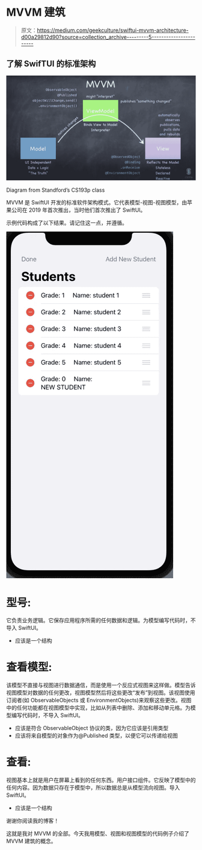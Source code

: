 # MVVM 建筑

> 原文：<https://medium.com/geekculture/swiftui-mvvm-architecture-d00a29812d90?source=collection_archive---------5----------------------->

## 了解 SwifTUI 的标准架构

![](img/89e18e145a1611b6e9c62dcec6203a4a.png)

Diagram from Standford’s CS193p class

MVVM 是 SwiftUI 开发的标准软件架构模式。它代表模型-视图-视图模型，由苹果公司在 2019 年首次推出，当时他们首次推出了 SwiftUI。

示例代码构成了以下结果。请记住这一点，并遵循。

![](img/962ae4204cd7217d666df41f6611ddc8.png)

# 型号:

它负责业务逻辑。它保存应用程序所需的任何数据和逻辑。为模型编写代码时，不导入 SwiftUI。

*   应该是一个结构

# 查看模型:

该模型不直接与视图进行数据通信，而是使用一个反应式视图来这样做。模型告诉视图模型对数据的任何更改，视图模型然后将这些更改“发布”到视图。该视图使用订阅者(如 ObservableObjects 或 EnvironmentObjects)来观察这些更改。视图中的任何功能都在视图模型中实现，比如从列表中删除、添加和移动单元格。为模型编写代码时，不导入 SwiftUI。

*   应该是符合 ObservableObject 协议的类，因为它应该是引用类型
*   应该将来自模型的对象作为@Published 类型，以便它可以传递给视图

# 查看:

视图基本上就是用户在屏幕上看到的任何东西。用户接口组件。它反映了模型中的任何内容。因为数据只存在于模型中，所以数据总是从模型流向视图。导入 SwiftUI。

*   应该是一个结构

谢谢你阅读我的博客！

这就是我对 MVVM 的全部。今天我用模型、视图和视图模型的代码例子介绍了 MVVM 建筑的概念。